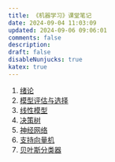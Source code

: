 ```yaml
---
title: 《机器学习》课堂笔记
date: 2024-09-04 11:03:09
updated: 2024-09-06 09:06:01
comments: false
description: 
draft: false
disableNunjucks: true
katex: true
---
```


<!-- {{{ INDEX NORMAL START -->
1. [绪论](01-preface)
2. [模型评估与选择](02-model-evaluation-and-selection)
3. [线性模型](03-linear-model)
4. [决策树](04-decision-tree)
5. [神经网络](05-neural-networks)
6. [支持向量机](06-support-vector-machine)
7. [贝叶斯分类器](07-bayes-classifier)
<!-- }}} INDEX NORMAL END -->
